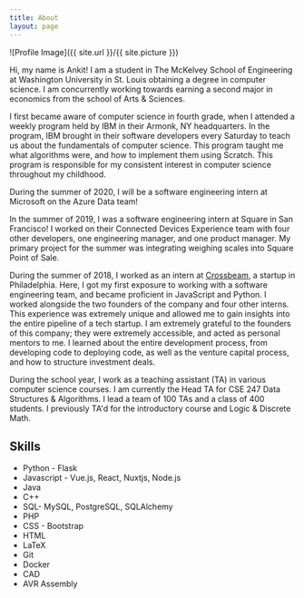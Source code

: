 ```yaml
---
title: About
layout: page
---
```

![Profile Image]({{ site.url }}/{{ site.picture }})

Hi, my name is Ankit! I am a student in The McKelvey School of Engineering at Washington University in St. Louis obtaining a degree in computer science. I am concurrently working towards earning a second major in economics from the school of Arts & Sciences.

I first became aware of computer science in fourth grade, when I attended a weekly program held by IBM in their Armonk, NY headquarters. In the program, IBM brought in their software developers every Saturday to teach us about the fundamentals of computer science. This program taught me what algorithms were, and how to implement them using Scratch. This program is responsible for my consistent interest in computer science throughout my childhood.

During the summer of 2020, I will be a software engineering intern at Microsoft on the Azure Data team!

In the summer of 2019, I was a software engineering intern at Square in San Francisco! I worked on their Connected Devices Experience team with four other developers, one engineering manager, and one product manager. My primary project for the summer was integrating weighing scales into Square Point of Sale.

During the summer of 2018, I worked as an intern at [Crossbeam](https://parternbase.io), a startup in Philadelphia. Here, I got my first exposure to working with a software engineering team, and became proficient in JavaScript and Python. I worked alongside the two founders of the company and four other interns. This experience was extremely unique and allowed me to gain insights into the entire pipeline of a tech startup. I am extremely grateful to the founders of this company; they were extremely accessible, and acted as personal mentors to me. I learned about the entire development process, from developing code to deploying code, as well as the venture capital process, and how to structure investment deals.

During the school year, I work as a teaching assistant (TA) in various computer science courses. I am currently the Head TA for CSE 247 Data Structures & Algorithms. I lead a team of 100 TAs and a class of 400 students. I previously TA'd for the introductory course and Logic & Discrete Math.

<h2>Skills</h2>

<ul class="skill-list">
	<li>Python - Flask</li>
	<li>Javascript - Vue.js, React, Nuxtjs, Node.js</li>
	<li>Java</li>
	<li>C++</li>
	<li>SQL- MySQL, PostgreSQL, SQLAlchemy</li>
	<li>PHP</li>
	<li>CSS - Bootstrap</li>
	<li>HTML</li>
	<li>LaTeX</li>
	<li>Git</li>
	<li>Docker</li>
	<li>CAD</li>
	<li>AVR Assembly</li>
</ul>

<!-- <h2>Projects</h2>

<ul>
	<li><a href="https://github.com/">Lorem Lorem</a></li>
	<li><a href="https://github.com/">Ipsum Dolor</a></li>
	<li><a href="https://github.com/">Dolor Lorem</a></li>
</ul> -->
